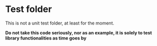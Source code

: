 # Test folder

This is not a unit test folder, at least for the moment.

**Do not take this code seriously, nor as an example, it is solely to test library functionalities as time goes by**